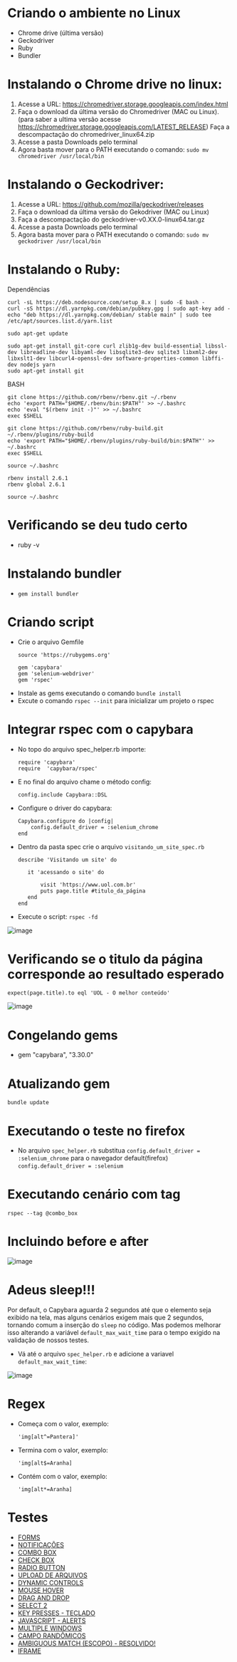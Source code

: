 # Criando o ambiente no Linux

 - Chrome drive (última versão)
 - Geckodriver
 - Ruby
 - Bundler

# Instalando o Chrome drive no linux:
1. Acesse a URL: https://chromedriver.storage.googleapis.com/index.html
2. Faça o download da última versão do Chromedriver (MAC ou Linux). (para saber a ultima versão acesse https://chromedriver.storage.googleapis.com/LATEST_RELEASE)
Faça a descompactação do chromedriver_linux64.zip
3. Acesse a pasta Downloads pelo terminal
4. Agora basta mover para o PATH executando o comando: `sudo mv chromedriver /usr/local/bin`

# Instalando o Geckodriver:
1. Acesse a URL: https://github.com/mozilla/geckodriver/releases
2. Faça o download da última versão do Gekodriver (MAC ou Linux)
3. Faça a descompactação do geckodriver-v0.XX.0-linux64.tar.gz
4. Acesse a pasta Downloads pelo terminal
5. Agora basta mover para o PATH executando o comando: `sudo mv geckodriver /usr/local/bin`

# Instalando o Ruby:
Dependências

```
curl -sL https://deb.nodesource.com/setup_8.x | sudo -E bash -
curl -sS https://dl.yarnpkg.com/debian/pubkey.gpg | sudo apt-key add -
echo "deb https://dl.yarnpkg.com/debian/ stable main" | sudo tee /etc/apt/sources.list.d/yarn.list

sudo apt-get update

sudo apt-get install git-core curl zlib1g-dev build-essential libssl-dev libreadline-dev libyaml-dev libsqlite3-dev sqlite3 libxml2-dev libxslt1-dev libcurl4-openssl-dev software-properties-common libffi-dev nodejs yarn
sudo apt-get install git
```
BASH

```
git clone https://github.com/rbenv/rbenv.git ~/.rbenv
echo 'export PATH="$HOME/.rbenv/bin:$PATH"' >> ~/.bashrc
echo 'eval "$(rbenv init -)"' >> ~/.bashrc
exec $SHELL

git clone https://github.com/rbenv/ruby-build.git ~/.rbenv/plugins/ruby-build
echo 'export PATH="$HOME/.rbenv/plugins/ruby-build/bin:$PATH"' >> ~/.bashrc
exec $SHELL

source ~/.bashrc

rbenv install 2.6.1
rbenv global 2.6.1

source ~/.bashrc
```
# Verificando se deu tudo certo

- ruby -v

# Instalando bundler

- `gem install bundler`

# Criando script
  - Crie o arquivo Gemfile
    ```
    source 'https://rubygems.org'

    gem 'capybara'
    gem 'selenium-webdriver'
    gem 'rspec'
    ```
- Instale as gems executando o comando `bundle install` 
- Excute o comando `rspec --init` para inicializar um projeto o rspec

# Integrar rspec com o capybara
 - No topo do arquivo spec_helper.rb importe:
    ```
    require 'capybara'
    require  'capybara/rspec'
    ```
- E no final do arquivo chame o método config:
     ```
     config.include Capybara::DSL
     ```

- Configure o driver do capybara:
    ```
    Capybara.configure do |config|
        config.default_driver = :selenium_chrome
    end
    ```
- Dentro da pasta spec crie o arquivo `visitando_um_site_spec.rb`
     ```
    describe 'Visitando um site' do
    
        it 'acessando o site' do
    
            visit 'https://www.uol.com.br'
            puts page.title #titulo_da_página
        end
    end
     ```
- Execute o script:
    `rspec -fd`

![image](https://user-images.githubusercontent.com/23202661/71630788-b99f0b00-2be3-11ea-91ac-cff8323dfebc.png)

# Verificando se o titulo da página corresponde ao resultado esperado

`expect(page.title).to eql 'UOL - O melhor conteúdo'`


![image](https://user-images.githubusercontent.com/23202661/71630911-74c7a400-2be4-11ea-8968-cab2388a76f4.png)

# Congelando gems
- gem "capybara", "3.30.0"

# Atualizando gem
`bundle update`

# Executando o teste no firefox
- No arquivo `spec_helper.rb` substitua `config.default_driver = :selenium_chrome` para o navegador default(firefox) `config.default_driver = :selenium`

# Executando cenário com tag
`rspec --tag @combo_box`

# Incluindo before e after
![image](https://user-images.githubusercontent.com/23202661/71681920-d0249e00-2d6c-11ea-82af-63e8e0db9eb4.png)

# Adeus sleep!!!
Por default, o Capybara aguarda 2 segundos até que o elemento seja exibido na tela, mas alguns cenários exigem mais que 2 segundos, tornando comum a inserção do `sleep` no código. Mas podemos melhorar isso alterando a variável `default_max_wait_time` para o tempo exigido na validação de nossos testes.

- Vá até o arquivo `spec_helper.rb` e adicione a variavel `default_max_wait_time`: 

![image](https://user-images.githubusercontent.com/23202661/71686472-09173f80-2d7a-11ea-96d3-49d6ff4e0a22.png)

# Regex

- Começa com o valor, exemplo:
    
   ``` 'img[alt^=Pantera]' ```

- Termina com o valor, exemplo:

    ```'img[alt$=Aranha]```

- Contém com o valor, exemplo:

    ```'img[alt*=Aranha]```


# Testes

- [FORMS](https://github.com/thamyresmoraes/capybara/blob/master/spec/forms_spec.rb)
- [NOTIFICAÇÕES](https://github.com/thamyresmoraes/capybara/blob/master/spec/validando_notificações_spec.rb)
- [COMBO BOX](https://github.com/thamyresmoraes/capybara/blob/master/spec/combo_box_spec.rb)
- [CHECK BOX](https://github.com/thamyresmoraes/capybara/blob/master/spec/check_box_spec.rb)
- [RADIO BUTTON](https://github.com/thamyresmoraes/capybara/blob/master/spec/radio_button_spec.rb)
- [UPLOAD DE ARQUIVOS](https://github.com/thamyresmoraes/capybara/blob/master/spec/upload_spec.rb)
- [DYNAMIC CONTROLS](https://github.com/thamyresmoraes/capybara/blob/master/spec/dynamic_controls.rb)
- [MOUSE HOVER](https://github.com/thamyresmoraes/capybara/blob/master/spec/mouse_hover_spec.rb)
- [DRAG AND DROP](https://github.com/thamyresmoraes/capybara/blob/master/spec/drag_drop_spec.rb)
- [SELECT 2](https://github.com/thamyresmoraes/capybara/blob/master/spec/select2_spec.rb)
- [KEY PRESSES - TECLADO](https://github.com/thamyresmoraes/capybara/blob/master/spec/key_presses_teclado_spec.rb)
- [JAVASCRIPT - ALERTS](https://github.com/thamyresmoraes/capybara/blob/master/spec/alerts_javascript_spec.rb)
- [MULTIPLE WINDOWS](https://github.com/thamyresmoraes/capybara/blob/master/spec/multiple_windows_spec.rb)
- [CAMPO RANDÔMICOS](https://github.com/thamyresmoraes/capybara/blob/master/spec/campos_randomicos_spec.rb)
- [AMBIGUOUS MATCH (ESCOPO) - RESOLVIDO!](https://github.com/thamyresmoraes/capybara/blob/master/spec/ambiguous_math_spec.rb)
- [IFRAME](https://github.com/thamyresmoraes/capybara/blob/master/spec/iframe_spec.rb)
